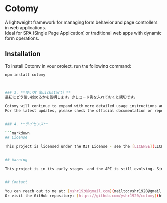 # Cotomy

A lightweight framework for managing form behavior and page controllers in web applications.  
Ideal for SPA (Single Page Application) or traditional web apps with dynamic form operations.

## Installation

To install Cotomy in your project, run the following command:

```bash
npm install cotomy



### 3. **使い方（Quickstart）**
最初にどう使い始めるかを説明します。少しコード例を入れておくと親切です。

Cotomy will continue to expand with more detailed usage instructions and code examples added to the README in the future.  
For the latest updates, please check the official documentation or repository regularly.


### 4. **ライセンス**

```markdown
## License

This project is licensed under the MIT License - see the [LICENSE](LICENSE) file for details.


## Warning

This project is in its early stages, and the API is still evolving. Since the version is below `1.0.0`, breaking changes may occur without prior notice.


## Contact

You can reach out to me at: [yshr1920@gmail.com](mailto:yshr1920@gmail.com)  
Or visit the GitHub repository: [https://github.com/yshr1920/cotomy](https://github.com/yshr1920/cotomy)


